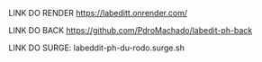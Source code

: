LINK DO RENDER https://labeditt.onrender.com/

LINK DO BACK https://github.com/PdroMachado/labedit-ph-back

LINK DO SURGE: labeddit-ph-du-rodo.surge.sh